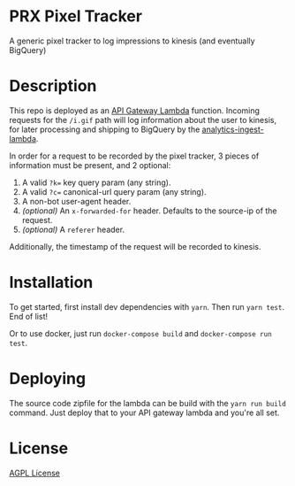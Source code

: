 # PRX Pixel Tracker

A generic pixel tracker to log impressions to kinesis (and eventually BigQuery)

# Description

This repo is deployed as an [API Gateway Lambda](https://aws.amazon.com/api-gateway/)
function.  Incoming requests for the `/i.gif` path will log information about the
user to kinesis, for later processing and shipping to BigQuery by the
[analytics-ingest-lambda](https://github.com/PRX/analytics-ingest-lambda).

In order for a request to be recorded by the pixel tracker, 3 pieces of information
must be present, and 2 optional:

1. A valid `?k=` key query param (any string).
2. A valid `?c=` canonical-url query param (any string).
3. A non-bot user-agent header.
4. _(optional)_ An `x-forwarded-for` header. Defaults to the source-ip of the request.
5. _(optional)_ A `referer` header.

Additionally, the timestamp of the request will be recorded to kinesis.

# Installation

To get started, first install dev dependencies with `yarn`.  Then run `yarn test`.  End of list!

Or to use docker, just run `docker-compose build` and `docker-compose run test`.

# Deploying

The source code zipfile for the lambda can be build with the `yarn run build` command.
Just deploy that to your API gateway lambda and you're all set.

# License

[AGPL License](https://www.gnu.org/licenses/agpl-3.0.html)
